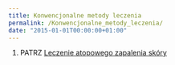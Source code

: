 ```yaml
---
title: Konwencjonalne metody leczenia
permalink: /Konwencjonalne_metody_leczenia/
date: "2015-01-01T00:00:00+01:00"
---
```


1.  PATRZ [Leczenie atopowego zapalenia skóry](/atopedia/Leczenie_atopowego_zapalenia_skóry "wikilink")
